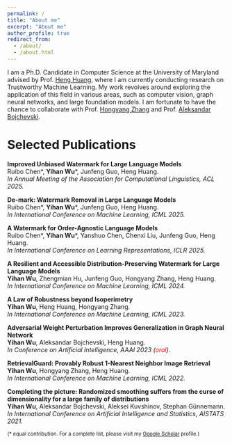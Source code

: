 ```yaml
---
permalink: /
title: "About me"
excerpt: "About me"
author_profile: true
redirect_from: 
  - /about/
  - /about.html
---
```


I am a Ph.D. Candidate in Computer Science at the University of Maryland advised by Prof. [Heng Huang](https://sites.pitt.edu/~heh45/), where I am currently conducting research on Trustworthy Machine Learning. My work revolves around exploring the application of this field in various areas, such as computer vision, graph neural networks, and large foundation models. I am fortunate to have the chance to collaborate with Prof. [Hongyang Zhang](https://hongyanz.github.io/) and Prof. [Aleksandar Bojchevski](https://abojchevski.github.io/).

Selected Publications 
======

**Improved Unbiased Watermark for Large Language Models**  
Ruibo Chen\*, **Yihan Wu**\*, Junfeng Guo, Heng Huang.  
*In Annual Meeting of the Association for Computational Linguistics, ACL 2025.*

**De-mark: Watermark Removal in Large Language Models**  
Ruibo Chen\*, **Yihan Wu**\*, Junfeng Guo, Heng Huang.  
*In International Conference on Machine Learning, ICML 2025.*

**A Watermark for Order-Agnostic Language Models**  
Ruibo Chen\*, **Yihan Wu**\*, Yanshuo Chen, Chenxi Liu, Junfeng Guo, Heng Huang.  
*In International Conference on Learning Representations, ICLR 2025.*

**A Resilient and Accessible Distribution-Preserving Watermark for Large Language Models**  
**Yihan Wu**, Zhengmian Hu, Junfeng Guo, Hongyang Zhang, Heng Huang.  
*In International Conference on Machine Learning, ICML 2024.*

**A Law of Robustness beyond Isoperimetry**  
**Yihan Wu**, Heng Huang, Hongyang Zhang.  
*In International Conference on Machine Learning, ICML 2023.*

**Adversarial Weight Perturbation Improves Generalization in Graph Neural Network**  
**Yihan Wu**, Aleksandar Bojchevski, Heng Huang.  
*In Conference on Artificial Intelligence, AAAI 2023 (<span style="color:red">oral</span>).*

**RetrievalGuard: Provably Robust 1-Nearest Neighbor Image Retrieval**  
**Yihan Wu**, Hongyang Zhang, Heng Huang.  
*In International Conference on Machine Learning, ICML 2022.*

**Completing the picture: Randomized smoothing suffers from the curse of dimensionality for a large family of distributions**  
**Yihan Wu**, Aleksandar Bojchevski, Aleksei Kuvshinov, Stephan Günnemann.  
*In International Conference on Artificial Intelligence and Statistics, AISTATS 2021.*

<sub>(\* equal contribution. For a complete list, please visit my [Google Scholar](https://scholar.google.com/citations?user=cajTg_wAAAAJ) profile.)<sub>
